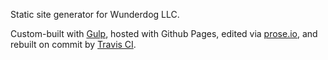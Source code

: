 Static site generator for Wunderdog LLC.

Custom-built with [Gulp](http://gulpjs.com/), hosted with Github Pages, edited
via [prose.io](http://prose.io), and rebuilt on commit by
[Travis CI](http://travis-ci.org).
